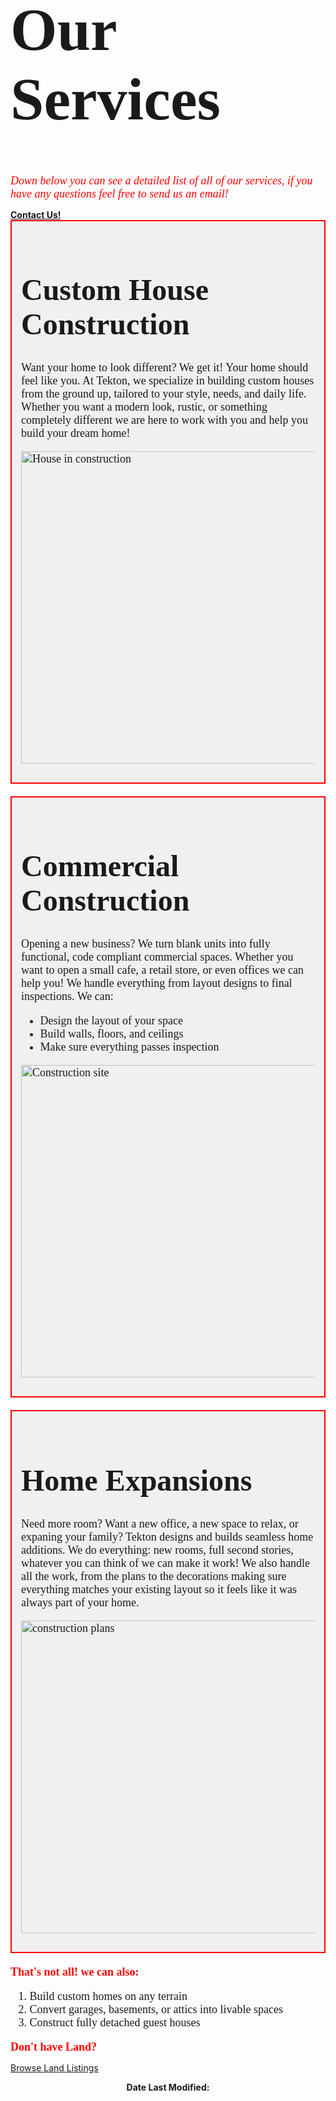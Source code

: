 <!DOCTYPE html>
<html>
<body>

<font face="Elephant" size="7">
  <h1>Our Services</h1>
</font>


<!--Email -->
<font face="Georgia" size="4">
  <i style="color: red;">Down below you can see a detailed list of all of our services, if you have any questions feel free to send us an email! </i>
</font>

<p></p>

<a href="mailto:TektonConstruction@gmail.com" style="text-decoration: underline; font-weight: bold;">
  Contact Us!
</a>

<!--First service Custom House construction -->
<div style="border: 2px solid red; background-color: #f0f0f0; padding: 15px; margin-bottom: 20px;">
<font face="Elephant" size="5">
  <h1>Custom House Construction</h1>
</font>


<font face="Georgia" size="4">
  <p>Want your home to look different? We get it! Your home should feel like you. At Tekton, we specialize in building custom houses from the ground up, tailored to your style, needs, and daily life. Whether you want a modern look, rustic, or something completely different we are here to work with you and help you build your dream home!
</p>

  <img src="https://images.pexels.com/photos/534220/pexels-photo-534220.jpeg" alt="House in construction" width="500" style="display: block; margin: 0 auto 15px auto;">
</font>
</div>


<!--Second service Commercial construction -->

<div style="border: 2px solid red; background-color: #f0f0f0; padding: 15px; margin-bottom: 20px;">
<font face="Elephant" size="5">
  <h1>Commercial Construction</h1>
</font>

<font face="Georgia" size="4">
  <p>Opening a new business? We turn blank units into fully functional, code compliant commercial spaces. Whether you want to open a small cafe, a retail store, or even offices we can help you! We handle everything from layout designs to final inspections. We can:
</p>

<ul>
  <li>Design the layout of your space</li>
  <li>Build walls, floors, and ceilings</li>
  <li>Make sure everything passes inspection</li>
</ul>

  <img src="https://images.pexels.com/photos/1463917/pexels-photo-1463917.jpeg" alt="Construction site" width="500" style="display: block; margin: 0 auto 15px auto;">
</font>
</div>

<!--Third service Home expansions -->

<div style="border: 2px solid red; background-color: #f0f0f0; padding: 15px; margin-bottom: 20px;">
<font face="Elephant" size="5">
  <h1>Home Expansions</h1>
</font>

<font face="Georgia" size="4">
  <p>Need more room? Want a new office, a new space to relax, or expaning your family? Tekton designs and builds seamless home additions. We do everything: new rooms, full second stories, whatever you can think of we can make it work! We also handle all the work, from the plans to the decorations making sure everything matches your existing layout so it feels like it was always part of your home. 
</p>

  <img src="https://images.pexels.com/photos/271667/pexels-photo-271667.jpeg" alt="construction plans" width="500" style="display: block; margin: 0 auto 15px auto;">
</font>
</div>

<p></p>

<!--Extra Services -->
<font face="Georgia" size="4">
  <b style="color: red;">That's not all! we can also: </b>

  <ol>
    <li>Build custom homes on any terrain</li>
    <li>Convert garages, basements, or attics into livable spaces</li>
    <li>Construct fully detached guest houses</li>
  </ol>
</font>

<!-- Terrain stuff-->
<font face="Georgia" size="4">
  <b style="color: red;">Don't have Land? </b>
</font>

<a href="https://www.landwatch.com/" target="_blank">Browse Land Listings</a>
<!--Date last modified -->

<p style="text-align: center;">
  <b>Date Last Modified:</b> <span id="lastModified"></span>
</p>

<script>
  document.getElementById("lastModified").textContent = document.lastModified;
</script>
</body>
</html>
